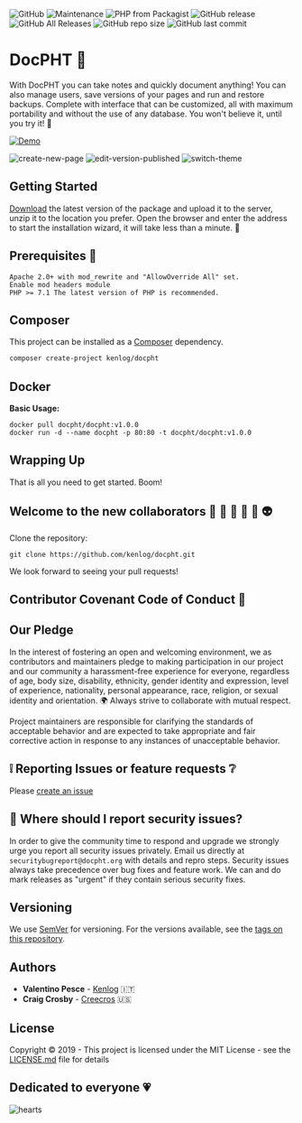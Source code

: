 ![GitHub](https://img.shields.io/github/license/docpht/docpht?style=flat-square)
![Maintenance](https://img.shields.io/maintenance/yes/2019?style=flat-square)
![PHP from Packagist](https://img.shields.io/packagist/php-v/kenlog/docpht?style=flat-square)
![GitHub release](https://img.shields.io/github/release/docpht/docpht?style=flat-square)
![GitHub All Releases](https://img.shields.io/github/downloads/docpht/docpht/total?style=flat-square)
![GitHub repo size](https://img.shields.io/github/repo-size/docpht/docpht?style=flat-square)
![GitHub last commit](https://img.shields.io/github/last-commit/docpht/docpht?style=flat-square)

# DocPHT :bookmark_tabs:

With DocPHT you can take notes and quickly document anything! You can also manage users, save versions of your pages and run and restore backups. Complete with interface that can be customized, all with maximum portability and without
the use of any database. You won't believe it, until you try it! :gem:

[![Demo](https://img.shields.io/static/v1?style=flat-square&label=Demo&message=TRY%20DEMO%20VERSION&color=4caf50)](https://demo.docpht.org)

![create-new-page](https://user-images.githubusercontent.com/11728231/61236340-0ecf8900-a738-11e9-8b2a-81b0752fb384.gif)
![edit-version-published](https://user-images.githubusercontent.com/11728231/61236343-10994c80-a738-11e9-88a5-424e72b5fd9f.gif)
![switch-theme](https://user-images.githubusercontent.com/11728231/61236350-12631000-a738-11e9-8259-eb7539d6ca6f.gif)

## Getting Started

[Download](https://github.com/docpht/docpht/releases/latest) the latest version of the package and upload it to the server, unzip it to the location you prefer. Open the browser and enter the address to start the installation wizard, it will take less than a minute. :rocket:

## Prerequisites :electric_plug:

```
Apache 2.0+ with mod_rewrite and "AllowOverride All" set.
Enable mod headers module
PHP >= 7.1 The latest version of PHP is recommended.
```

## Composer 

This project can be installed as a [Composer](https://getcomposer.org/) dependency.

```bash
composer create-project kenlog/docpht
```

## Docker

**Basic Usage:**
```
docker pull docpht/docpht:v1.0.0
docker run -d --name docpht -p 80:80 -t docpht/docpht:v1.0.0
```

## Wrapping Up
That is all you need to get started. Boom! 

## Welcome to the new collaborators :boy: :information_desk_person: :older_man: :angel: :dancer: :alien:
Clone the repository: 
```console 
git clone https://github.com/kenlog/docpht.git
```
We look forward to seeing your pull requests!

## Contributor Covenant Code of Conduct :scroll:
## Our Pledge

In the interest of fostering an open and welcoming environment, we as
contributors and maintainers pledge to making participation in our project and
our community a harassment-free experience for everyone, regardless of age, body
size, disability, ethnicity, gender identity and expression, level of experience,
nationality, personal appearance, race, religion, or sexual identity and
orientation. :earth_africa: Always strive to collaborate with mutual respect.

Project maintainers are responsible for clarifying the standards of acceptable behavior and are expected to take appropriate and fair corrective action in response to any instances of unacceptable behavior.

:grey_exclamation: Reporting Issues or feature requests :grey_question: 
------------
Please [create an issue](https://github.com/kenlog/docpht/issues)

## :bug: Where should I report security issues?
In order to give the community time to respond and upgrade we strongly urge you report all security issues privately. Email us directly at `securitybugreport@docpht.org` with details and repro steps. Security issues always take precedence over bug fixes and feature work. We can and do mark releases as "urgent" if they contain serious security fixes.

## Versioning

We use [SemVer](http://semver.org/) for versioning. For the versions available, see the [tags on this repository](https://github.com/kenlog/docpht/tags). 

## Authors

* **Valentino Pesce** - [Kenlog](https://github.com/kenlog) :it:
* **Craig Crosby** - [Creecros](https://github.com/creecros) :us:

## License

Copyright © 2019 - This project is licensed under the MIT License - see the [LICENSE.md](LICENSE) file for details 

## Dedicated to everyone :heartpulse:
![hearts](https://user-images.githubusercontent.com/11728231/60382009-241c9600-9a5d-11e9-8bd5-c3396e57e5cf.gif)
